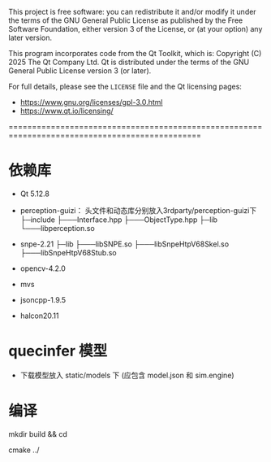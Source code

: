 This project is free software: you can redistribute it and/or modify it under the terms of the GNU General Public License as published by the Free Software Foundation, either version 3 of the License, or (at your option) any later version.

This program incorporates code from the Qt Toolkit, which is:
Copyright (C) 2025 The Qt Company Ltd. 
Qt is distributed under the terms of the GNU General Public License version 3 (or later).

For full details, please see the `LICENSE` file and the Qt licensing pages:
- https://www.gnu.org/licenses/gpl-3.0.html
- https://www.qt.io/licensing/


===============================================================================================


# 依赖库
- Qt 5.12.8
- perception-guizi： 头文件和动态库分别放入3rdparty/perception-guizi下
├─include
├───Interface.hpp
├───ObjectType.hpp
├─lib
└───libperception.so

- snpe-2.21
├─lib
├───libSNPE.so 
├───libSnpeHtpV68Skel.so 
├───libSnpeHtpV68Stub.so

- opencv-4.2.0
- mvs
- jsoncpp-1.9.5
- halcon20.11

# quecinfer 模型
- 下载模型放入 static/models 下 (应包含 model.json 和 sim.engine)

# 编译
mkdir build && cd

cmake ../
